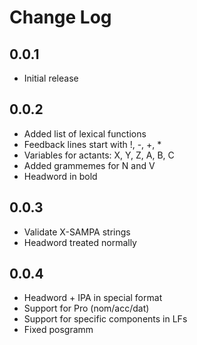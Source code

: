 # Change Log

## 0.0.1
- Initial release

## 0.0.2
- Added list of lexical functions
- Feedback lines start with !, -, +, *
- Variables for actants: X, Y, Z, A, B, C
- Added grammemes for N and V
- Headword in bold

## 0.0.3
 - Validate X-SAMPA strings
 - Headword treated normally

## 0.0.4
- Headword + IPA in special format
- Support for Pro (nom/acc/dat)
- Support for specific components in LFs
- Fixed posgramm